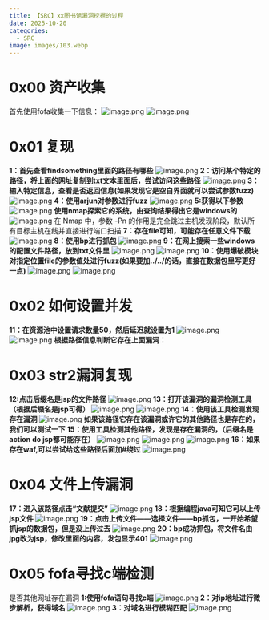 ```yaml
---
title: 【SRC】xx图书馆漏洞挖掘的过程
date: 2025-10-20
categories:
  - SRC
image: images/103.webp
---
```

# 0x00 资产收集
首先使用fofa收集一下信息：
![image.png](https://blogslimer.oss-cn-shanghai.aliyuncs.com/blog/20251020111100.png)
![image.png](https://blogslimer.oss-cn-shanghai.aliyuncs.com/blog/20251020111128.png)
# 0x01 复现
**1：首先查看findsomething里面的路径有哪些**
![image.png](https://blogslimer.oss-cn-shanghai.aliyuncs.com/blog/20251020111216.png)
**2：访问某个特定的路径，将上面的网址复制到txt文本里面后，尝试访问这些路径**
![image.png](https://blogslimer.oss-cn-shanghai.aliyuncs.com/blog/20251020111236.png)
**3：输入特定信息，查看是否返回信息(如果发现它是空白界面就可以尝试参数fuzz)**
![image.png](https://blogslimer.oss-cn-shanghai.aliyuncs.com/blog/20251020111259.png)
**4：使用arjun对参数进行fuzz**
![image.png](https://blogslimer.oss-cn-shanghai.aliyuncs.com/blog/20251020111328.png)
**5:获得以下参数**
![image.png](https://blogslimer.oss-cn-shanghai.aliyuncs.com/blog/20251020111339.png)
**使用nmap探索它的系统，由查询结果得出它是windows的**
![image.png](https://blogslimer.oss-cn-shanghai.aliyuncs.com/blog/20251020111414.png)
在 Nmap 中，参数 -Pn 的作用是‌完全跳过主机发现阶段‌，默认所有目标主机在线并直接进行端口扫描
**7：存在file可知，可能存在任意文件下载**
![image.png](https://blogslimer.oss-cn-shanghai.aliyuncs.com/blog/20251020111503.png)
**8：使用bp进行抓包**
![image.png](https://blogslimer.oss-cn-shanghai.aliyuncs.com/blog/20251020111524.png)
**9：在网上搜索一些windows的配置文件路径，放到txt文件里**
![image.png](https://blogslimer.oss-cn-shanghai.aliyuncs.com/blog/20251020111558.png)
![image.png](https://blogslimer.oss-cn-shanghai.aliyuncs.com/blog/20251020111611.png)
**10：使用爆破模块对指定位置file的参数值处进行fuzz(如果要加../../的话，直接在数据包里写更好一点)**
![image.png](https://blogslimer.oss-cn-shanghai.aliyuncs.com/blog/20251020111639.png)
![image.png](https://blogslimer.oss-cn-shanghai.aliyuncs.com/blog/20251020111653.png)
# 0x02 如何设置并发
**11：在资源池中设置请求数量50，然后延迟就设置为1**
![image.png](https://blogslimer.oss-cn-shanghai.aliyuncs.com/blog/20251020111710.png)
![image.png](https://blogslimer.oss-cn-shanghai.aliyuncs.com/blog/20251020111717.png)
**根据路径信息判断它存在上面漏洞：**
# 0x03 str2漏洞复现
**12:点击后缀名是jsp的文件路径**
![image.png](https://blogslimer.oss-cn-shanghai.aliyuncs.com/blog/20251020111759.png)
**13：打开该漏洞的漏洞检测工具（根据后缀名是jsp可得）**
![image.png](https://blogslimer.oss-cn-shanghai.aliyuncs.com/blog/20251020111823.png)
![image.png](https://blogslimer.oss-cn-shanghai.aliyuncs.com/blog/20251020111843.png)
**14：使用该工具检测发现存在漏洞**
![image.png](https://blogslimer.oss-cn-shanghai.aliyuncs.com/blog/20251020111905.png)
**如果该路径它存在该漏洞或许它的其他路径也是存在的，我们可以测试一下**
**15：使用工具检测其他路径，发现是存在漏洞的，（后缀名是action do jsp都可能存在）**
![image.png](https://blogslimer.oss-cn-shanghai.aliyuncs.com/blog/20251020112034.png)
![image.png](https://blogslimer.oss-cn-shanghai.aliyuncs.com/blog/20251020112044.png)
![image.png](https://blogslimer.oss-cn-shanghai.aliyuncs.com/blog/20251020112114.png)
**16：如果存在waf,可以尝试给这些路径后面加#绕过**
![image.png](https://blogslimer.oss-cn-shanghai.aliyuncs.com/blog/20251020112134.png)
# 0x04 文件上传漏洞
**17：进入该路径点击“文献提交”**
![image.png](https://blogslimer.oss-cn-shanghai.aliyuncs.com/blog/20251020112214.png)
**18：根据编程java可知它可以上传jsp文件**
![image.png](https://blogslimer.oss-cn-shanghai.aliyuncs.com/blog/20251020112224.png)
**19：点击上传文件——选择文件——bp抓包，一开始希望抓jsp的数据包，但是没上传过去**
![image.png](https://blogslimer.oss-cn-shanghai.aliyuncs.com/blog/20251020112236.png)
**20：bp成功抓包，将文件名由jpg改为jsp，修改里面的内容，发包显示401**
![image.png](https://blogslimer.oss-cn-shanghai.aliyuncs.com/blog/20251020112251.png)
#  0x05 fofa寻找c端检测
是否其他网址存在漏洞
**1:使用fofa语句寻找c端**
![image.png](https://blogslimer.oss-cn-shanghai.aliyuncs.com/blog/20251020112308.png)
**2：对ip地址进行微步解析，获得域名**
![image.png](https://blogslimer.oss-cn-shanghai.aliyuncs.com/blog/20251020114034.png)
**3：对域名进行模糊匹配**
![image.png](https://blogslimer.oss-cn-shanghai.aliyuncs.com/blog/20251020114053.png)
